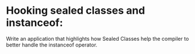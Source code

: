 # Hooking sealed classes and instanceof:

Write an application that highlights how Sealed Classes help the compiler to better handle the instanceof operator.